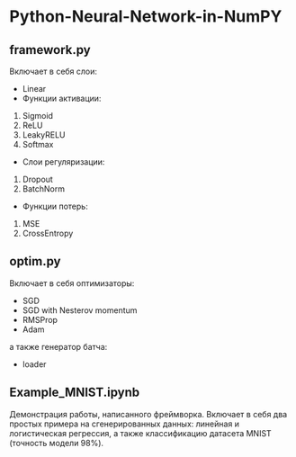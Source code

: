 # Python-Neural-Network-in-NumPY

## framework.py
Включает в себя слои:
* Linear
* Функции активации:
1. Sigmoid
2. ReLU
3. LeakyRELU
4. Softmax
* Слои регуляризации:
1. Dropout
2. BatchNorm
* Функции потерь:
1. MSE
2. CrossEntropy

## optim.py
Включает в себя оптимизаторы:
* SGD
* SGD with Nesterov momentum
* RMSProp
* Adam

 а также генератор батча:
 * loader

## Example_MNIST.ipynb

Демонстрация работы, написанного фреймворка. Включает в себя два простых примера на сгенерированных данных: линейная и логистическая регрессия, а также классификацию датасета MNIST (точность модели 98%).
